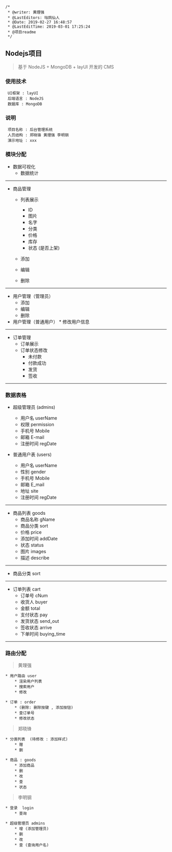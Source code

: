 ```
/*
 * @writer: 黄理强
 * @LastEditors: 咕鸽仙人
 * @Date: 2019-02-27 16:48:57
 * @LastEditTime: 2019-03-01 17:25:24
 * @项目readme
 */
```
## Nodejs项目

>  基于 NodeJS + MongoDB + layUI 开发的 CMS

### 使用技术

     UI框架 : layUI
     后端语言 : NodeJS
     数据库 : MongoDB

### 说明
     项目名称 : 后台管理系统
     人员结构 : 郑晓锋 黄理强 李明钢
     演示地址 : xxx

### 模块分配

* 数据可视化
    * 数据统计

****

* 商品管理
    * 列表展示
        * ID
        * 图片
        * 名字
        * 分类
        * 价格
        * 库存
        * 状态 (是否上架)

    * 添加
    * 编辑
    * 删除

****

* 用户管理（管理员）
    * 添加
    * 编辑
    * 删除
* 用户管理（普通用户）
      * 修改用户信息


****

* 订单管理
    * 订单展示
    * 订单状态修改
        * 未付款
        * 付款成功
        * 发货
        * 签收

****

### 数据表格

* 超级管理员    (admins)
    * 用户名    userName
    * 权限      permission
    * 手机号    Mobile
    * 邮箱      E-mail
    * 注册时间  regDate

* 普通用户表    (users)
    * 用户名    userName
    * 性别      gender
    * 手机号    Mobile
    * 邮箱      E_mail
    * 地址      site
    * 注册时间  regDate

****

* 商品列表      goods
    * 商品名称  gName
    * 商品分类  sort
    * 价格      price
    * 添加时间  addDate
    * 状态      status
    * 图片      images
    * 描述      describe

****

* 商品分类      sort

****

* 订单列表      cart
    * 订单号    cNum
    * 收货人    buyer
    * 金额      total
    * 支付状态  pay
    * 发货状态  send_out
    * 签收状态  arrive
    * 下单时间  buying_time

****
### 路由分配


> 黄理强

    * 用户路由 user
        * 渲染用户列表
        * 搜索用户
        * 修改

    * 订单 : order
        * (删除: 删除按键 , 添加按钮)
        * 查订单号
        * 修改状态

> 郑晓锋

    * 分类列表  (待修改 : 添加样式)
        * 赠
        * 删

    * 商品 : goods
        * 添加商品
        * 删
        * 改
        * 查
        * 状态

> 李明钢

    * 登录  login
        * 查询

    * 超级管理员 admins
        * 增 (添加管理员)
        * 删
        * 改
        * 查 (查询用户名)


